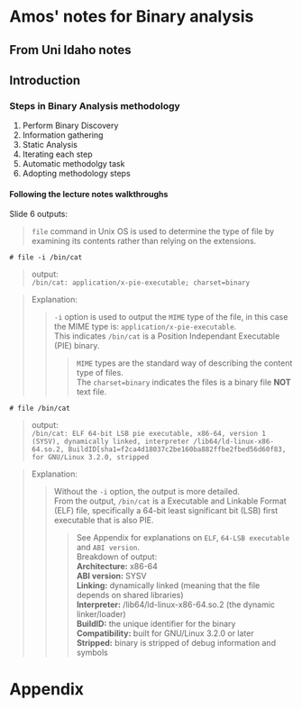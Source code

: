 
# Amos' notes for Binary analysis  

## From Uni Idaho notes  

## Introduction  

### Steps in Binary Analysis methodology  
1. Perform Binary Discovery
2. Information gathering
3. Static Analysis
4. Iterating each step
5. Automatic methodolgy task
6. Adopting methodology steps  

#### Following the lecture notes walkthroughs

Slide 6 outputs:
> `file` command in Unix OS is used to determine the type of file by examining its contents rather than relying on the extensions.  

`# file -i /bin/cat`  

> output:  
> `/bin/cat: application/x-pie-executable; charset=binary`  

>Explanation:  
>> `-i` option is used to output the `MIME` type of the file, in this case the MIME type is: `application/x-pie-executable`.  
>> This indicates `/bin/cat` is a Position Independant Executable (PIE) binary.
>>> `MIME` types are the standard way of describing the content type of files.  
>> The `charset=binary` indicates the files is a binary file **NOT** text file.

`# file /bin/cat`  

> output:  
> `/bin/cat: ELF 64-bit LSB pie executable, x86-64, version 1 (SYSV), dynamically linked, interpreter /lib64/ld-linux-x86-64.so.2, BuildID[sha1=f2ca4d18037c2be160ba882ffbe2fbed56d60f83, for GNU/Linux 3.2.0, stripped`  

>Explanation: 
>> Without the `-i` option, the output is more detailed.  
>> From the output, `/bin/cat` is a Executable and  Linkable Format (ELF) file, specifically a 64-bit least significant bit (LSB) first executable that is also PIE.
>>>See Appendix for explanations on `ELF`, `64-LSB executable` and `ABI version`.  
>> Breakdown of output:  
>>> **Architecture:** x86-64  
>>> **ABI version:** SYSV  
>>> **Linking:** dynamically linked (meaning that the file depends on shared libraries)  
>>> **Interpreter:** /lib64/ld-linux-x86-64.so.2 (the dynamic linker/loader)  
>>> **BuildID:** the unique identifier for the binary  
>>> **Compatibility:** built for GNU/Linux 3.2.0 or later  
>>> **Stripped:** binary is stripped of debug information and symbols  






# Appendix